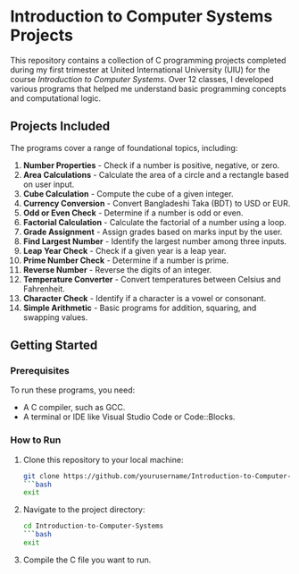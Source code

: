 # Introduction to Computer Systems Projects

This repository contains a collection of C programming projects completed during my first trimester at United International University (UIU) for the course *Introduction to Computer Systems*. Over 12 classes, I developed various programs that helped me understand basic programming concepts and computational logic.

## Projects Included

The programs cover a range of foundational topics, including:

1. **Number Properties** - Check if a number is positive, negative, or zero.
2. **Area Calculations** - Calculate the area of a circle and a rectangle based on user input.
3. **Cube Calculation** - Compute the cube of a given integer.
4. **Currency Conversion** - Convert Bangladeshi Taka (BDT) to USD or EUR.
5. **Odd or Even Check** - Determine if a number is odd or even.
6. **Factorial Calculation** - Calculate the factorial of a number using a loop.
7. **Grade Assignment** - Assign grades based on marks input by the user.
8. **Find Largest Number** - Identify the largest number among three inputs.
9. **Leap Year Check** - Check if a given year is a leap year.
10. **Prime Number Check** - Determine if a number is prime.
11. **Reverse Number** - Reverse the digits of an integer.
12. **Temperature Converter** - Convert temperatures between Celsius and Fahrenheit.
13. **Character Check** - Identify if a character is a vowel or consonant.
14. **Simple Arithmetic** - Basic programs for addition, squaring, and swapping values.

## Getting Started

### Prerequisites

To run these programs, you need:
- A C compiler, such as GCC.
- A terminal or IDE like Visual Studio Code or Code::Blocks.

### How to Run

1. Clone this repository to your local machine:
   ```bash
   git clone https://github.com/yourusername/Introduction-to-Computer-Systems.git
   ```bash
   exit
2. Navigate to the project directory:
   ```bash
   cd Introduction-to-Computer-Systems
   ```bash
   exit
3. Compile the C file you want to run.
